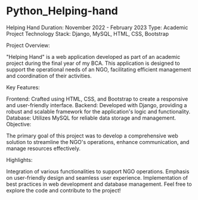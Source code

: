 # Python_Helping-hand

Helping Hand
Duration: November 2022 - February 2023
Type: Academic Project
Technology Stack: Django, MySQL, HTML, CSS, Bootstrap

Project Overview:

"Helping Hand" is a web application developed as part of an academic project during the final year of my BCA. This application is designed to support the operational needs of an NGO, facilitating efficient management and coordination of their activities.

Key Features:

Frontend: Crafted using HTML, CSS, and Bootstrap to create a responsive and user-friendly interface.
Backend: Developed with Django, providing a robust and scalable framework for the application's logic and functionality.
Database: Utilizes MySQL for reliable data storage and management.
Objective:

The primary goal of this project was to develop a comprehensive web solution to streamline the NGO's operations, enhance communication, and manage resources effectively.

Highlights:

Integration of various functionalities to support NGO operations.
Emphasis on user-friendly design and seamless user experience.
Implementation of best practices in web development and database management.
Feel free to explore the code and contribute to the project!


